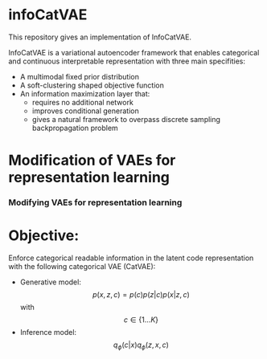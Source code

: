 # infoCatVAE

This repository gives an implementation of InfoCatVAE.

InfoCatVAE is a variational autoencoder framework that enables categorical and continuous interpretable representation with three main specifities:

- A multimodal fixed prior distribution
- A soft-clustering shaped objective function
- An information maximization layer that:
    - requires no additional network
    - improves conditional generation
    - gives a natural framework to overpass discrete sampling backpropagation problem

# Modification of VAEs for representation learning

### Modifying VAEs for representation learning

# Objective:

Enforce categorical readable information in the latent code representation with the following categorical VAE (CatVAE):


- Generative model: $$ p(x,z,c)=p(c)p(z \vert c)p(x \vert z,c) $$ with $$ c\in \{1...K \} $$
- Inference model: $$ q_\phi (c \vert x) q_\phi (z, x,c) $$

